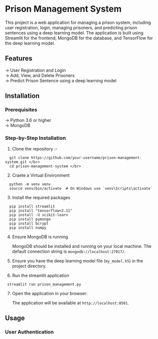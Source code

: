 # Prison Management System
This project is a web application for managing a prison system, including user registration, login, managing prisoners, and predicting prison sentences using a deep learning model. The application is built using Streamlit for the frontend, MongoDB for the database, and TensorFlow for the deep learning model.

## Features
-> User Registration and Login </br>
-> Add, View, and Delete Prisoners </br>
-> Predict Prison Sentence using a deep learning model </br>

## Installation
### Prerequisites
-> Python 3.6 or higher </br>
-> MongoDB </br>

### Step-by-Step Installation
1. Clone the repository :- </br>
```
  git clone https://github.com/your-username/prison-management-system.git </br>
  cd prison-management-system </br>
```  
2. Craete a Virtual Environment
```
  python -m venv venv
  source venv/bin/activate  # On Windows use `venv\Scripts\activate`
```
3. Install the required packages
```
  pip install streamlit
  pip install "tensorflow<2.11"
  pip install -U scikit-learn
  pip install pymongo
  pip install bcrypt
  pip install numpy
```
4. Ensure MongoDB is running 

   MongoDB should be installed and running on your local machine. The default connection string is `mongodb://localhost:27017/`.
  
5. Ensure you have the deep learning model file (`my_model.h5`) in the project directory.
6. Run the streamlit application
  ```
   streamlit run prison_management.py
  ```
7. Open the application in your browser:

     The application will be available at `http://localhost:8501`.

## Usage
### User Authentication   
